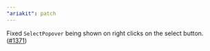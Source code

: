 ```yaml
---
"ariakit": patch
---
```


Fixed `SelectPopover` being shown on right clicks on the select button. ([#1371](https://github.com/ariakit/ariakit/pull/1371))
